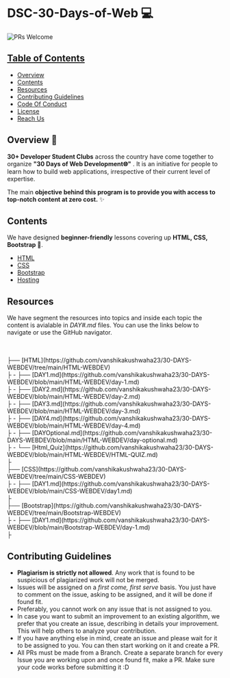 # DSC-30-Days-of-Web 💻

 <img src="https://img.shields.io/badge/PRs-welcome-brightgreen.svg?style=for-the-badge" alt="PRs Welcome" /> <a href="https://github.com/30DaysofWebDEV/DSC-30-Days-of-Web/pulls" target="_blank">

<!-- TABLE OF CONTENTS -->
## Table of Contents

* [Overview](#overview)
* [Contents](#contents)
* [Resources](#resources)
* [Contributing Guidelines](#contributing-guidelines)
* [Code Of Conduct](#code-of-conduct)
* [License](#license)
* [Reach Us](#reach-us)


<!-- OVERVIEW -->
## Overview 📝

**30+ Developer Student Clubs**  across the country have come together to organize **"30 Days of Web Development🌐"** .
It is an initiative for people to learn how to build web applications, irrespective of their current level of expertise.

The main **objective behind this program is to provide you with access to top-notch content at zero cost.** ✨

<!-- CONTENTS -->
## Contents

We have designed **beginner-friendly** lessons covering up **HTML, CSS, Bootstrap 💛**.

- [HTML](/HTML/ReadME.md)
- [CSS](/CSS/ReadME.md)
- [Bootstrap](/Bootstrap/ReadME.md)
- [Hosting](/Hosting/ReadME.md)

## Resources

We have segment the resources into topics and inside each topic the content is avialable in _DAY#.md_ files. You can use the links below to navigate or use the GitHub navigator.

<br>
<br>
├── [HTML](https://github.com/vanshikakushwaha23/30-DAYS-WEBDEV/tree/main/HTML-WEBDEV)<br>
├ - ├── [DAY1.md](https://github.com/vanshikakushwaha23/30-DAYS-WEBDEV/blob/main/HTML-WEBDEV/day-1.md)<br>
├ - ├── [DAY2.md](https://github.com/vanshikakushwaha23/30-DAYS-WEBDEV/blob/main/HTML-WEBDEV/day-2.md)<br>
├ - ├── [DAY3.md](https://github.com/vanshikakushwaha23/30-DAYS-WEBDEV/blob/main/HTML-WEBDEV/day-3.md)<br>
├ - ├── [DAY4.md](https://github.com/vanshikakushwaha23/30-DAYS-WEBDEV/blob/main/HTML-WEBDEV/day-4.md)<br>
├ - ├── [DAYOptional.md](https://github.com/vanshikakushwaha23/30-DAYS-WEBDEV/blob/main/HTML-WEBDEV/day-optional.md)<br>
├ - └── [Html_Quiz](https://github.com/vanshikakushwaha23/30-DAYS-WEBDEV/blob/main/HTML-WEBDEV/HTML-QUIZ.md)<br>
├<br>
├── [CSS](https://github.com/vanshikakushwaha23/30-DAYS-WEBDEV/tree/main/CSS-WEBDEV)<br>
├ - ├── [DAY1.md](https://github.com/vanshikakushwaha23/30-DAYS-WEBDEV/blob/main/CSS-WEBDEV/day1.md)<br>
├<br>
├── [Bootstrap](https://github.com/vanshikakushwaha23/30-DAYS-WEBDEV/tree/main/Bootstrap-WEBDEV)<br>
├ - ├── [DAY1.md](https://github.com/vanshikakushwaha23/30-DAYS-WEBDEV/blob/main/Bootstrap-WEBDEV/day-1.md)<br>
├<br>



<!-- CONTRIBUTING GUIDELINES -->
## Contributing Guidelines

- **Plagiarism is strictly not allowed**. Any work that is found to be suspicious of plagiarized work will not be merged.
- Issues will be assigned on a _first come, first serve_ basis. You just have to comment on the issue, asking to be assigned, and it will be done if found fit.
- Preferably, you cannot work on any issue that is not assigned to you.
- In case you want to submit an improvement to an existing algorithm, we prefer that you create an issue, describing in details your improvement. This will help others to analyze your contribution.
- If you have anything else in mind, create an issue and please wait for it to be assigned to you. You can then start working on it and create a PR.
- All PRs must be made from a Branch. Create a separate branch for every Issue you are working upon and once found fit, make a PR.
Make sure your code works before submitting it :D
